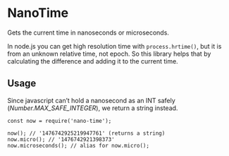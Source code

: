NanoTime
========

Gets the current time in nanoseconds or microseconds.

In node.js you can get high resolution time with `process.hrtime()`, but it is from an unknown relative time, not epoch. So this library helps that by calculating the difference and adding it to the current time.

Usage
-----

Since javascript can’t hold a nanosecond as an INT safely (*Number.MAX\_SAFE\_INTEGER*), we return a string instead.

    const now = require('nano-time');

    now(); // '1476742925219947761' (returns a string)
    now.micro(); // '1476742921398373'
    now.microseconds(); // alias for now.micro();
